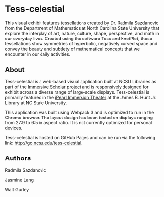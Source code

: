 # Tess-celestial

This visual exhibit features tessellations created by Dr. Radmila Sazdanovic from the Department of Mathematics at North Carolina State University that explore the interplay of art, nature, culture, shape, perspective, and math in our everyday lives. Created using the software Tess and KnotPlot, these tessellations show symmetries of hyperbolic, negatively curved space and convey the beauty and subtlety of mathematical concepts that we encounter in our daily activities.

## About

Tess-celestial is a web-based visual application built at NCSU Libraries as part of the [Immersive Scholar project](https://www.immersivescholar.org/) and is responsively designed for exhibit across a diverse range of large-scale displays. Tess-celestial is primarily featured in the [iPearl Immersion Theater](https://github.com/NCSU-Libraries/visualization_templates/blob/master/HuntLibraryVideoWallGuide.md#ipearl-immersion-theater) at the James B. Hunt Jr. Library at NC State University.

This application was built using Webpack 3 and is optimized to run in the Chrome browser. The layout design has been tested on displays ranging from 27:9 to 6:5 in aspect ratio. It is not currently optimized for personal devices.

Tess-celestial is hosted on GitHub Pages and can be run via the following link: http://go.ncsu.edu/tess-celestial.

## Authors

Radmila Sazdanovic

Jasmine Lang

Walt Gurley